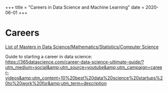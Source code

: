 +++
title = "Careers in Data Science and Machine Learning"
date = 2020-06-01
+++

# Careers

[List of Masters in Data Science/Mathematics/Statistics/Computer Science](https://github.com/dsatlse/Careers/blob/master/Masters.md)

Guide to starting a career in data science:
https://365datascience.com/career-data-science-ultimate-guide/?utm_medium=social&amp;utm_source=youtube&amp;utm_campaign=career-videos&amp;utm_content=10%20best%20data%20science%20startups%20to%20work%20for&amp;utm_term=description
